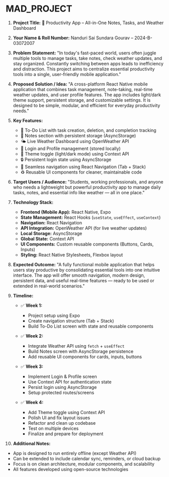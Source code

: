 # MAD_PROJECT

1. **Project Title:**
   📱 Productivity App – All-in-One Notes, Tasks, and Weather Dashboard

2. **Your Name & Roll Number:**
   Nanduri Sai Sundara Gourav – 2024-B-03072007

3. **Problem Statement:**
   "In today's fast-paced world, users often juggle multiple tools to manage tasks, take notes, check weather updates, and stay organized. Constantly switching between apps leads to inefficiency and distraction. This project aims to centralize essential productivity tools into a single, user-friendly mobile application."

4. **Proposed Solution / Idea:**
   "A cross-platform React Native mobile application that combines task management, note-taking, real-time weather updates, and user profile features. The app includes light/dark theme support, persistent storage, and customizable settings. It is designed to be simple, modular, and efficient for everyday productivity needs."

5. **Key Features:**

   - 📝 To-Do List with task creation, deletion, and completion tracking  
   - 📒 Notes section with persistent storage (AsyncStorage)  
   - 🌤️ Live Weather Dashboard using OpenWeather API  
   - 👤 Login and Profile management (stored locally)  
   - 🎨 Theme toggle (light/dark mode) using Context API  
   - 🔒 Persistent login state using AsyncStorage  
   - 🔀 Seamless navigation using React Navigation (Tab + Stack)  
   - ♻️ Reusable UI components for cleaner, maintainable code  

6. **Target Users / Audience:**
   "Students, working professionals, and anyone who needs a lightweight but powerful productivity app to manage daily tasks, notes, and essential info like weather — all in one place."

7. **Technology Stack:**

   - **Frontend (Mobile App):** React Native, Expo  
   - **State Management:** React Hooks (`useState`, `useEffect`, `useContext`)  
   - **Navigation:** React Navigation  
   - **API Integration:** OpenWeather API (for live weather updates)  
   - **Local Storage:** AsyncStorage  
   - **Global State:** Context API  
   - **UI Components:** Custom reusable components (Buttons, Cards, Inputs)  
   - **Styling:** React Native Stylesheets, Flexbox layout

8. **Expected Outcome:**
   "A fully functional mobile application that helps users stay productive by consolidating essential tools into one intuitive interface. The app will offer smooth navigation, modern design, persistent data, and useful real-time features — ready to be used or extended in real-world scenarios."

9. **Timeline:**

   - ✅ **Week 1:**  
     - Project setup using Expo  
     - Create navigation structure (Tab + Stack)  
     - Build To-Do List screen with state and reusable components  

   - ✅ **Week 2:**  
     - Integrate Weather API using `fetch` + `useEffect`  
     - Build Notes screen with AsyncStorage persistence  
     - Add reusable UI components for cards, inputs, buttons  

   - ✅ **Week 3:**  
     - Implement Login & Profile screen  
     - Use Context API for authentication state  
     - Persist login using AsyncStorage  
     - Setup protected routes/screens  

   - ✅ **Week 4:**  
     - Add Theme toggle using Context API  
     - Polish UI and fix layout issues  
     - Refactor and clean up codebase  
     - Test on multiple devices  
     - Finalize and prepare for deployment  

10. **Additional Notes:**

   - App is designed to run entirely offline (except Weather API)  
   - Can be extended to include calendar sync, reminders, or cloud backup  
   - Focus is on clean architecture, modular components, and scalability  
   - All features developed using open-source technologies  


